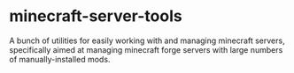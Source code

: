 # minecraft-server-tools

A bunch of utilities for easily working with and managing minecraft servers, specifically aimed at managing minecraft forge servers with large numbers of manually-installed mods.
